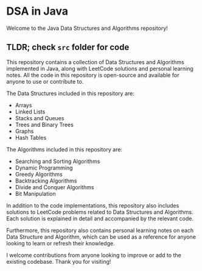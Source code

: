 # DSA in Java

Welcome to the Java Data Structures and Algorithms repository!

## TLDR; check `src` folder for code

This repository contains a collection of Data Structures and Algorithms implemented in Java, along with LeetCode solutions and personal learning notes. All the code in this repository is open-source and available for anyone to use or contribute to.

The Data Structures included in this repository are:
- Arrays
- Linked Lists
- Stacks and Queues
- Trees and Binary Trees
- Graphs
- Hash Tables

The Algorithms included in this repository are:
- Searching and Sorting Algorithms
- Dynamic Programming
- Greedy Algorithms
- Backtracking Algorithms
- Divide and Conquer Algorithms
- Bit Manipulation

In addition to the code implementations, this repository also includes solutions to LeetCode problems related to Data Structures and Algorithms. Each solution is explained in detail and accompanied by the relevant code.

Furthermore, this repository also contains personal learning notes on each Data Structure and Algorithm, which can be used as a reference for anyone looking to learn or refresh their knowledge.

I welcome contributions from anyone looking to improve or add to the existing codebase. Thank you for visiting!
